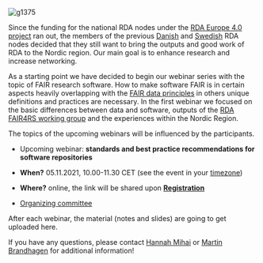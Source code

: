 ![g1375](https://user-images.githubusercontent.com/74252404/119497672-25e45680-bd65-11eb-8bcf-c74cf8e70796.png)

Since the funding for the national RDA nodes under the [RDA Europe 4.0 project](https://grants.rd-alliance.org/) ran out, the members of the previous [Danish](https://www.rd-alliance.org/groups/rda-denmark) and [Swedish](https://www.rd-alliance.org/groups/rda-sweden) RDA nodes decided that they still want to bring the outputs and good work of RDA to the Nordic region. Our main goal is to enhance research and increase networking. <br/>

As a starting point we have decided to begin our webinar series with the topic of FAIR research software. How to make software FAIR is in certain aspects heavily overlapping with the [FAIR data principles](https://www.go-fair.org/fair-principles/) in others unique definitions and practices are necessary. In the first webinar we focused on the basic differences between data and software, outputs of the [RDA FAIR4RS working group](https://www.rd-alliance.org/groups/fair-research-software-fair4rs-wg) and the experiences within the Nordic Region.

The topics of the upcoming webinars will be influenced by the participants.

- Upcoming webinar: **standards and best practice recommendations for software repositories** 
- **When?** 05.11.2021, 10.00-11.30 CET (see the event in your [timezone](https://www.timeanddate.com/worldclock/fixedtime.html?msg=RDA-Nordic+-+standards+and+best+practice+recommendations+for+software+repositories&iso=20211105T10&p1=69&ah=1&am=30))

- **Where?** online, the link will be shared upon [**Registration**](https://deic.zoom.us/meeting/register/u50sce-trzspHNNSELnzJ9EBjMnnadsvkiZ_)

- [Organizing committee](https://rda-software-webinar.readthedocs.io/en/latest/Organizers/)<br/>


After each webinar, the material (notes and slides) are going to get uploaded here.

If you have any questions, please contact [Hannah Mihai](mailto:Hannah.Mihai@deic.dk) or [Martin Brandhagen](mailto:martin.brandhagen@gu.se) for additional information!
